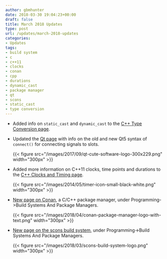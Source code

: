 ```yaml
---
author: gbmhunter
date: 2018-03-30 19:04:23+00:00
draft: false
title: March 2018 Updates
type: post
url: /updates/march-2018-updates
categories:
- Updates
tags:
- build system
- c
- c++11
- clocks
- conan
- cpp
- durations
- dynamic_cast
- package manager
- qt
- scons
- static_cast
- type conversion
---
```


* Added info on `static_cast` and `dynamic_cast` to the [C++ Type Conversion page](/programming/languages/c-plus-plus/type-conversion).  

* Updated the [Qt page](/programming/languages/c-plus-plus/qt-cute) with info on the old and new Qt5 syntax of `connect()` for connecting signals to slots.  

	{{< figure src="/images/2017/09/qt-cute-software-logo-300x229.png" width="300px" >}}

* Added more information on C++11 clocks, time points and durations to the [C++ Clocks and Timing page](/programming/languages/c-plus-plus/clocks-and-timing).  

	{{< figure src="/images/2014/05/timer-icon-small-black-white.png" width="300px" >}}

* [New page on Conan](/programming/compilers-build-systems-and-package-managers/conan), a C/C++ package manager, under Programming->Build Systems And Package Managers.  

	{{< figure src="/images/2018/04/conan-package-manager-logo-with-text.png" width="300px" >}}

* [New page on the scons build system](/programming/build-systems-and-package-managers/scons), under Programming->Build Systems And Package Managers.  

	{{< figure src="/images/2018/03/scons-build-system-logo.png" width="300px" >}}